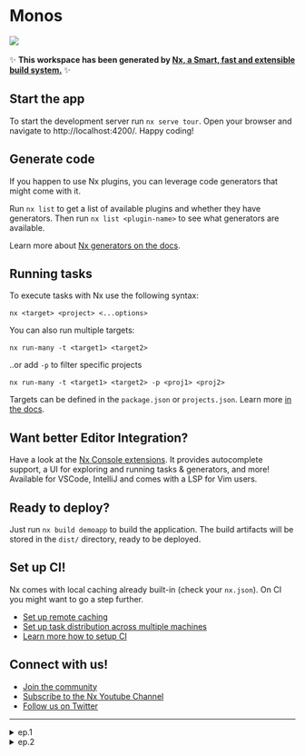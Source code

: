 # Monos

<a alt="Nx logo" href="https://nx.dev" target="_blank" rel="noreferrer"><img src="https://raw.githubusercontent.com/nrwl/nx/master/images/nx-logo.png" width="45"></a>

✨ **This workspace has been generated by [Nx, a Smart, fast and extensible build system.](https://nx.dev)** ✨

## Start the app

To start the development server run `nx serve tour`. Open your browser and navigate to http://localhost:4200/. Happy coding!

## Generate code

If you happen to use Nx plugins, you can leverage code generators that might come with it.

Run `nx list` to get a list of available plugins and whether they have generators. Then run `nx list <plugin-name>` to see what generators are available.

Learn more about [Nx generators on the docs](https://nx.dev/plugin-features/use-code-generators).

## Running tasks

To execute tasks with Nx use the following syntax:

```
nx <target> <project> <...options>
```

You can also run multiple targets:

```
nx run-many -t <target1> <target2>
```

..or add `-p` to filter specific projects

```
nx run-many -t <target1> <target2> -p <proj1> <proj2>
```

Targets can be defined in the `package.json` or `projects.json`. Learn more [in the docs](https://nx.dev/core-features/run-tasks).

## Want better Editor Integration?

Have a look at the [Nx Console extensions](https://nx.dev/nx-console). It provides autocomplete support, a UI for exploring and running tasks & generators, and more! Available for VSCode, IntelliJ and comes with a LSP for Vim users.

## Ready to deploy?

Just run `nx build demoapp` to build the application. The build artifacts will be stored in the `dist/` directory, ready to be deployed.

## Set up CI!

Nx comes with local caching already built-in (check your `nx.json`). On CI you might want to go a step further.

- [Set up remote caching](https://nx.dev/core-features/share-your-cache)
- [Set up task distribution across multiple machines](https://nx.dev/core-features/distribute-task-execution)
- [Learn more how to setup CI](https://nx.dev/recipes/ci)

## Connect with us!

- [Join the community](https://nx.dev/community)
- [Subscribe to the Nx Youtube Channel](https://www.youtube.com/@nxdevtools)
- [Follow us on Twitter](https://twitter.com/nxdevtools)

---

<details>

<summary>ep.1</summary>

## Nx Monorepo Tools and NgRx

```js
mkdir monos
git init
mkdir ch1
cd ch1
npm install --location=global nx
npx create-nx-workspace monos --appName=tour --preset=angular --style=css --linter=eslint --nx-cloud=false --routing --directory ./
git al
git cm "init nx, ngrx prj"
git remote add origin git@github.com:viktishchenko/monorepo.git
git push -u origin master

// add scripts
  "scripts": {
    "ng": "nx",
    "postinstall": "node ./decorate-angular-cli.js && ngcc --properties es2015 browser module main",
    "nx": "nx",
    "start": "ng serve",
    "build": "ng build",
    "test": "ng test",
    "lint": "nx workspace-lint && ng lint",
    "e2e": "ng e2e",
    "affected:apps": "nx affected:apps",
    "affected:libs": "nx affected:libs",
    "affected:build": "nx affected:build",
    "affected:e2e": "nx affected:e2e",
    "affected:test": "nx affected:test",
    "affected:lint": "nx affected:lint",
    "affected:dep-graph": "nx affected:dep-graph",
    "affected": "nx affected",
    "format": "nx format:write",
    "format:write": "nx format:write",
    "format:check": "nx format:check",
    "update": "nx migrate latest",
    "workspace-generator": "nx workspace-generator",
    "dep-graph": "nx dep-graph",
    "help": "nx help"
  },

  // run
  npx nx run tour:serve
  // or Nx Console menu → GENERATE & RUN TARGET pane → serve → tour
```

![Alt text](readmeAssets/init-monorepo.png)

</details>

<details>

<summary>ep.2</summary>

## Bulding the visitors app

- init visitor app

```js
// add library
npx nx generate @nx/angular:library --name=visitor --no-interactive
// or
nx console → g → @nx/angular → library → name: visitor
```

- add component

```js
ng add @angular/material --theme=deeppurple-amber --typography=true --animations=true
```

</details>
